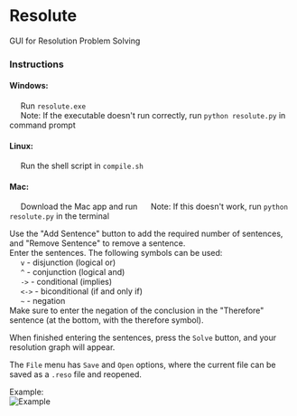 # Resolute
GUI for Resolution Problem Solving

### Instructions
#### Windows:
&nbsp;&nbsp;&nbsp;&nbsp;&nbsp;Run ```resolute.exe```\
&nbsp;&nbsp;&nbsp;&nbsp;&nbsp;Note: If the executable doesn't run correctly, run ```python resolute.py``` in command prompt

#### Linux:
&nbsp;&nbsp;&nbsp;&nbsp;&nbsp;Run the shell script in ```compile.sh```

#### Mac:
&nbsp;&nbsp;&nbsp;&nbsp;&nbsp;Download the Mac app and run
&nbsp;&nbsp;&nbsp;&nbsp;&nbsp;Note: If this doesn't work, run ```python resolute.py``` in the terminal

Use the "Add Sentence" button to add the required number of sentences, and "Remove Sentence" to remove a sentence.\
Enter the sentences. The following symbols can be used:\
&nbsp;&nbsp;&nbsp;&nbsp;&nbsp;```v``` - disjunction (logical or)\
&nbsp;&nbsp;&nbsp;&nbsp;&nbsp;```^``` - conjunction (logical and)\
&nbsp;&nbsp;&nbsp;&nbsp;&nbsp;```->``` - conditional (implies)\
&nbsp;&nbsp;&nbsp;&nbsp;&nbsp;```<->``` - biconditional (if and only if)\
&nbsp;&nbsp;&nbsp;&nbsp;&nbsp;```~``` - negation\
Make sure to enter the negation of the conclusion in the "Therefore" sentence (at the bottom, with the therefore symbol).

When finished entering the sentences, press the ```Solve``` button, and your resolution graph will appear.

The ```File``` menu has ```Save``` and ```Open``` options, where the current file can be saved as a ```.reso``` file and reopened.

Example:\
![Example](https://github.com/matthewyoungbar/Resolute/blob/main/img/Example.png?raw=true)
